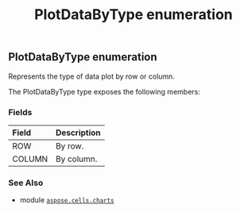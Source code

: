 ﻿---
title: PlotDataByType enumeration
second_title: Aspose.Cells for Python via .NET API References
description: 
type: docs
weight: 580
url: /aspose.cells.charts/plotdatabytype/
is_root: false
---

## PlotDataByType enumeration

Represents the type of data plot by row or column.



The PlotDataByType type exposes the following members:

### Fields
| Field | Description |
| :- | :- |
| ROW | By row. |
| COLUMN | By column. |



### See Also
* module [`aspose.cells.charts`](..)
